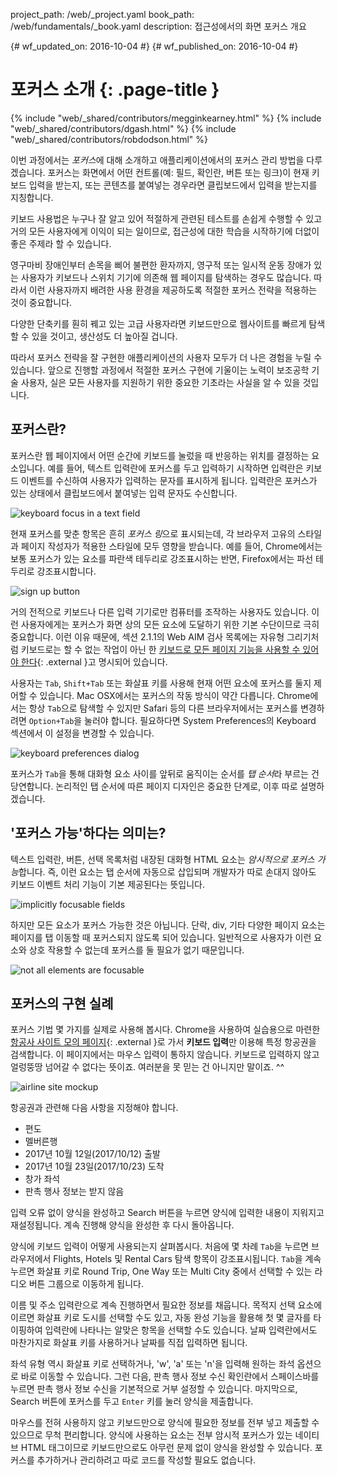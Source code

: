 project_path: /web/_project.yaml
book_path: /web/fundamentals/_book.yaml
description: 접근성에서의 화면 포커스 개요

{# wf_updated_on: 2016-10-04 #}
{# wf_published_on: 2016-10-04 #}

# 포커스 소개 {: .page-title }

{% include "web/_shared/contributors/megginkearney.html" %}
{% include "web/_shared/contributors/dgash.html" %}
{% include "web/_shared/contributors/robdodson.html" %}

이번 과정에서는 *포커스*에 대해 소개하고 애플리케이션에서의 포커스 관리 방법을
다루겠습니다. 포커스는 화면에서 어떤 컨트롤(예: 필드, 확인란, 버튼 또는 링크)이
현재 키보드 입력을 받는지, 또는 콘텐츠를 붙여넣는 경우라면 클립보드에서
입력을 받는지를 지칭합니다.

키보드 사용법은 누구나 잘 알고 있어 적절하게 관련된 테스트를 손쉽게 수행할 수 있고
거의 모든 사용자에게 이익이 되는 일이므로, 접근성에 대한 학습을 시작하기에
더없이 좋은 주제라 할 수 있습니다.

영구마비 장애인부터 손목을 삐어 불편한 환자까지, 영구적 또는 일시적 운동 장애가
있는 사용자가 키보드나 스위치 기기에 의존해 웹 페이지를 탐색하는 경우도 많습니다.
따라서 이런 사용자까지 배려한 사용 환경을 제공하도록 적절한 포커스 전략을 적용하는 것이
중요합니다.

다양한 단축키를 훤히 꿰고 있는 고급 사용자라면
키보드만으로 웹사이트를 빠르게 탐색할 수 있을 것이고,
생산성도 더 높아질 겁니다.

따라서 포커스 전략을 잘 구현한 애플리케이션의 사용자
모두가 더 나은 경험을 누릴 수 있습니다. 앞으로 진행할 과정에서
적절한 포커스 구현에 기울이는 노력이 보조공학 기술 사용자,
실은 모든 사용자를 지원하기 위한 중요한 기초라는 사실을 알 수 있을 것입니다.

## 포커스란?

포커스란 웹 페이지에서 어떤 순간에 키보드를 눌렀을 때 반응하는 위치를 결정하는 요소입니다. 예를
들어, 텍스트 입력란에 포커스를 두고 입력하기 시작하면 입력란은
키보드 이벤트를 수신하여 사용자가 입력하는 문자를 표시하게 됩니다. 입력란은 포커스가 있는
상태에서 클립보드에서 붙여넣는 입력 문자도 수신합니다.

![keyboard focus in a text
field](../../../../en/fundamentals/accessibility/focus/imgs/keyboard-focus.png)

현재 포커스를 맞춘 항목은 흔히 *포커스 링*으로 표시되는데,
각 브라우저 고유의 스타일과 페이지 작성자가 적용한 스타일에 모두
영향을 받습니다. 예를 들어, Chrome에서는 보통 포커스가 있는 요소를 파란색 테두리로 강조표시하는 반면,
Firefox에서는 파선 테두리로 강조표시합니다.

![sign up
button](../../../../en/fundamentals/accessibility/focus/imgs/sign-up.png)

거의 전적으로 키보드나 다른 입력 기기로만
컴퓨터를 조작하는 사용자도 있습니다. 이런 사용자에게는 포커스가 화면 상의 모든 요소에 도달하기 위한
기본 수단이므로 극히 중요합니다. 이런 이유 때문에, 섹션 2.1.1의 Web AIM 검사 목록에는
자유형 그리기처럼 키보드로는 할 수 없는 작업이 아닌 한
[키보드로 모든 페이지 기능을 사용할 수 있어야
한다](http://webaim.org/standards/wcag/checklist#sc2.1.1){: .external }고
명시되어 있습니다.

사용자는 `Tab`,
`Shift+Tab` 또는 화살표 키를 사용해 현재 어떤 요소에 포커스를 둘지 제어할 수 있습니다. Mac OSX에서는 포커스의 작동 방식이
약간 다릅니다.
Chrome에서는 항상 `Tab`으로 탐색할 수 있지만 Safari 등의 다른 브라우저에서는 포커스를 변경하려면 `Option+Tab`을
눌러야 합니다. 필요하다면 System Preferences의 Keyboard 섹션에서
이 설정을 변경할 수 있습니다.

![keyboard preferences
dialog](../../../../en/fundamentals/accessibility/focus/imgs/system-prefs2.png)

포커스가
`Tab`을 통해 대화형 요소 사이를 앞뒤로 움직이는 순서를 *탭 순서*라 부르는 건 당연합니다. 논리적인
탭 순서에 따른 페이지 디자인은 중요한 단계로,
이후 따로 설명하겠습니다.

## '포커스 가능'하다는 의미는?

텍스트 입력란, 버튼, 선택 목록처럼 내장된 대화형 HTML 요소는
*암시적으로 포커스 가능*합니다. 즉, 이런 요소는 탭 순서에 자동으로 삽입되며
개발자가 따로 손대지 않아도 키보드 이벤트 처리 기능이 기본 제공된다는 뜻입니다.

![implicitly focusable
fields](../../../../en/fundamentals/accessibility/focus/imgs/implicitly-focused.png)

하지만 모든 요소가 포커스 가능한 것은 아닙니다. 단락, div, 기타 다양한 페이지
요소는 페이지를 탭 이동할 때 포커스되지 않도록 되어 있습니다.
일반적으로 사용자가 이런 요소와 상호 작용할 수 없는데 포커스를 둘 필요가 없기 때문입니다.

![not all elements are
focusable](../../../../en/fundamentals/accessibility/focus/imgs/not-all-elements.png)

## 포커스의 구현 실례

포커스 기법 몇 가지를 실제로 사용해 봅시다. Chrome을 사용하여
실습용으로 마련한 [항공사 사이트 모의
페이지](http://udacity.github.io/ud891/lesson2-focus/01-basic-form/){: .external }로
가서 **키보드 입력**만 이용해 특정 항공권을 검색합니다. 이 페이지에서는
마우스 입력이 통하지 않습니다. 키보드로 입력하지 않고 얼렁뚱땅 넘어갈 수 없다는 뜻이죠. 여러분을 못 믿는 건 아니지만 말이죠.
^^

![airline site
mockup](../../../../en/fundamentals/accessibility/focus/imgs/airlinesite2.png)

항공권과 관련해 다음 사항을 지정해야 합니다.

- 편도
- 멜버른행
- 2017년 10월 12일(2017/10/12) 출발
- 2017년 10월 23일(2017/10/23) 도착
- 창가 좌석
- 판촉 행사 정보는 받지 않음

입력 오류 없이 양식을 완성하고
Search 버튼을 누르면 양식에 입력한 내용이 지워지고 재설정됩니다. 계속 진행해 양식을 완성한 후
다시 돌아옵니다.

양식에 키보드 입력이 어떻게 사용되는지 살펴봅시다. 처음에 몇 차례
`Tab`을 누르면 브라우저에서 Flights,
Hotels 및 Rental Cars 탐색 항목이 강조표시됩니다. `Tab`을 계속 누르면
화살표 키로 Round Trip, One Way 또는 Multi City 중에서
선택할 수 있는 라디오 버튼 그룹으로 이동하게 됩니다.

이름 및 주소 입력란으로 계속 진행하면서 필요한 정보를
채웁니다. 목적지 선택 요소에 이르면 화살표 키로
도시를 선택할 수도 있고, 자동 완성 기능을 활용해 첫 몇 글자를 타이핑하여 입력란에 나타나는 알맞은 항목을 선택할 수도 있습니다.
날짜 입력란에서도 마찬가지로 화살표 키를 사용하거나 날짜를 직접 입력하면 됩니다.

좌석 유형 역시 화살표 키로 선택하거나, 'w', 'a'
또는 'n'을 입력해 원하는 좌석 옵션으로 바로 이동할 수 있습니다. 그런 다음, 판촉 행사 정보 수신 확인란에서 스페이스바를
누르면 판촉 행사 정보 수신을 기본적으로 거부 설정할 수 있습니다. 마지막으로,
Search 버튼에 포커스를 두고 `Enter` 키를 눌러 양식을 제출합니다.

마우스를 전혀 사용하지 않고 키보드만으로 양식에 필요한
정보를 전부 넣고 제출할 수 있으므로 무척 편리합니다. 양식에 사용하는 요소는
전부 암시적 포커스가 있는 네이티브 HTML 태그이므로 키보드만으로도
아무런 문제 없이 양식을 완성할 수 있습니다. 포커스를 추가하거나 관리하려고 따로 코드를 작성할
필요도 없습니다.
